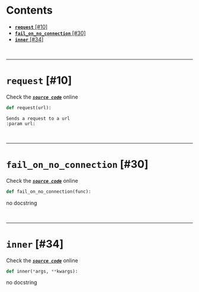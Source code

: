 



Contents
========

* [**`request`**  [#10]](#request--10)
* [**`fail_on_no_connection`**  [#30]](#fail_on_no_connection--30)
* [**`inner`**  [#34]](#inner--34)


&nbsp;

--------
# **`request`**  [#10]
  
Check the [***``source code``***](https://github.com/BrancoLab/BrainRender/tree/brainglobeintegration/blob/master/brainrender/Utils/webqueries.py#L10) online

```python
def request(url):
```  


```text
Sends a request to a url
:param url: 

```

&nbsp;

--------
# **`fail_on_no_connection`**  [#30]
  
Check the [***``source code``***](https://github.com/BrancoLab/BrainRender/tree/brainglobeintegration/blob/master/brainrender/Utils/webqueries.py#L30) online

```python
def fail_on_no_connection(func):
```  


no docstring

&nbsp;

--------
# **`inner`**  [#34]
  
Check the [***``source code``***](https://github.com/BrancoLab/BrainRender/tree/brainglobeintegration/blob/master/brainrender/Utils/webqueries.py#L34) online

```python
def inner(*args, **kwargs):
```  


no docstring